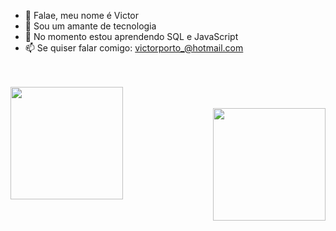 - 👋 Falae, meu nome é Victor
- 👀 Sou um amante de tecnologia
- 🌱 No momento estou aprendendo SQL e JavaScript
- 📫 Se quiser falar comigo: victorporto_@hotmail.com


<br>
<br>
<div align="center">
  <a href="https://github.com/VORP2830">
  <img align ="left" height="180em" src="https://github-readme-stats.vercel.app/api?username=VORP2830&show_icons=true&theme=dracula&include_all_commits=true&count_private=true"/>
  <br><br/>
  <img align="right"height="180em" src="https://github-readme-stats.vercel.app/api/top-langs/?username=VORP2830&layout=compact&langs_count=7&theme=dracula"/>
</div>

